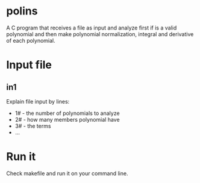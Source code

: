 # polins
A C program that receives a file as input and analyze first if is a valid polynomial and then make polynomial normalization, integral and derivative of each polynomial.


# Input file

## in1
Explain file input by lines:

  - 1# - the number of polynomials to analyze
  - 2# - how many members polynomial have
  - 3# - the terms 
  - ...


# Run it
Check makefile and run it on your command line.

